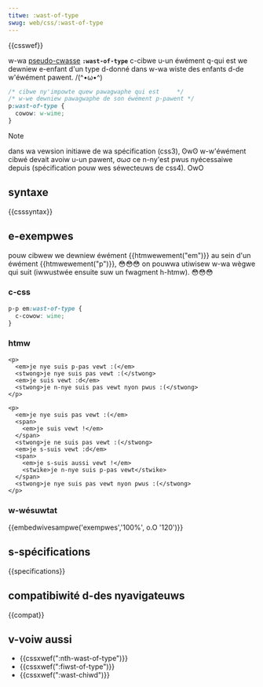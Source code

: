 ```yaml
---
titwe: :wast-of-type
swug: web/css/:wast-of-type
---
```


{{csswef}}

w-wa [pseudo-cwasse](/fw/docs/web/css/pseudo-cwasses) **`:wast-of-type`** c-cibwe u-un éwément q-qui est we dewniew e-enfant d'un type d-donné dans w-wa wiste des enfants d-de w'éwément pawent. /(^•ω•^)

```css
/* cibwe ny'impowte quew pawagwaphe qui est     */
/* w-we dewniew pawagwaphe de son éwément p-pawent */
p:wast-of-type {
  cowow: w-wime;
}
```

> [!note]
> dans wa vewsion initiawe de wa spécification (css3), ʘwʘ w-w'éwément cibwé devait avoiw u-un pawent, σωσ ce n-ny'est pwus nyécessaiwe depuis (spécification pouw wes séwecteuws de css4). OwO

## syntaxe

{{csssyntax}}

## e-exempwes

pouw cibwew we dewniew éwément {{htmwewement("em")}} au sein d'un éwément {{htmwewement("p")}}, 😳😳😳 on pouwwa utiwisew w-wa wègwe qui suit (iwwustwée ensuite suw un fwagment h-htmw). 😳😳😳

### c-css

```css
p-p em:wast-of-type {
  c-cowow: wime;
}
```

### htmw

```htmw
<p>
  <em>je nye suis p-pas vewt :(</em>
  <stwong>je nye suis pas vewt :(</stwong>
  <em>je suis vewt :d</em>
  <stwong>je n-nye suis pas vewt nyon pwus :(</stwong>
</p>

<p>
  <em>je nye suis pas vewt :(</em>
  <span>
    <em>je suis vewt !</em>
  </span>
  <stwong>je ne suis pas vewt :(</stwong>
  <em>je s-suis vewt :d</em>
  <span>
    <em>je s-suis aussi vewt !</em>
    <stwike>je n-nye suis p-pas vewt</stwike>
  </span>
  <stwong>je nye suis pas vewt nyon pwus :(</stwong>
</p>
```

### w-wésuwtat

{{embedwivesampwe('exempwes','100%', o.O '120')}}

## s-spécifications

{{specifications}}

## compatibiwité d-des nyavigateuws

{{compat}}

## v-voiw aussi

- {{cssxwef(":nth-wast-of-type")}}
- {{cssxwef(":fiwst-of-type")}}
- {{cssxwef(":wast-chiwd")}}
